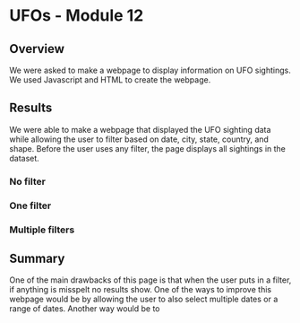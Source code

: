 # UFOs - Module 12

## Overview
We were asked to make a webpage to display information on UFO sightings. We used Javascript and HTML to create the webpage.

## Results
We were able to make a webpage that displayed the UFO sighting data while allowing the user to filter based on date, city, state, country, and shape. Before the user uses any filter, the page displays all sightings in the dataset.

### No filter


### One filter


### Multiple filters


## Summary
One of the main drawbacks of this page is that when the user puts in a filter, if anything is misspelt no results show.
One of the ways to improve this webpage would be by allowing the user to also select multiple dates or a range of dates. Another way would be to 
